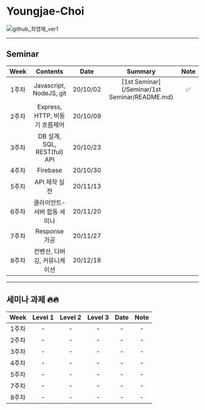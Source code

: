 # Youngjae-Choi

![github_최영재_ver1](https://user-images.githubusercontent.com/29723695/135609771-6f953c9c-77a9-41b8-a6c3-0428b8ee3dc5.png)

---

## Seminar

| Week  |            Contents            |   Date   |                    Summary                    | Note |
| :---: | :----------------------------: | :------: | :-------------------------------------------: | :--: |
| 1주차 |    Javascript, NodeJS, git     | 20/10/02 | [1st Seminar](/Seminar/1st Seminar/README.md) |  ✅   |
| 2주차 | Express, HTTP, 비동기 흐름제어 | 20/10/09 |                                               |      |
| 3주차 |  DB 설계, SQL, REST(ful) API   | 20/10/23 |                                               |      |
| 4주차 |            Firebase            | 20/10/30 |                                               |      |
| 5주차 |         API 제작 실전          | 20/11/13 |                                               |      |
| 6주차 |  클라이언트-서버 합동 세미나   | 20/11/20 |                                               |      |
| 7주차 |         Response 가공          | 20/11/27 |                                               |      |
| 8주차 |  컨벤션, 디버깅, 커뮤니케이션  | 20/12/18 |                                               |      |

--------

## 세미나 과제 🔥🔥

| Week  | Level 1 | Level 2 | Level 3 | Date | Note |
| :---: | :-----: | :-----: | :-----: | :--: | :--: |
| 1주차 |    -    |    -    |    -    |  -   |  -   |
| 2주차 |    -    |    -    |    -    |  -   |  -   |
| 3주차 |    -    |    -    |    -    |  -   |  -   |
| 4주차 |    -    |    -    |    -    |  -   |  -   |
| 5주차 |    -    |    -    |    -    |  -   |  -   |
| 7주차 |    -    |    -    |    -    |  -   |  -   |
| 8주차 |    -    |    -    |    -    |  -   |  -   |
